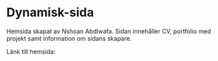 # Dynamisk-sida

Hemsida skapat av Nshoan Abdlwafa. Sidan innehåller CV, portfolio med projekt samt information om sidans skapare.

Länk till hemsida:
